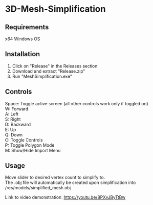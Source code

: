 # 3D-Mesh-Simplification

## Requirements

x64 Windows OS

## Installation

1) Click on "Release" in the Releases section
2) Download and extract "Release.zip"
3) Run "MeshSimplification.exe"

## Controls

Space: Toggle active screen (all other controls work only if toggled on) <br/>
W: Forward <br/>
A: Left <br/>
S: Right <br/>
D: Backward <br/>
E: Up <br/>
Q: Down <br/>
C: Toggle Controls <br/>
P: Toggle Polygon Mode <br/>
M: Show/Hide Import Menu <br/>

## Usage
Move slider to desired vertex count to simplify to. <br/>
The .obj file will automatically be created upon simplification into /res/models/simplified_mesh.obj

Link to video demonstration: https://youtu.be/8PXvJByTtBw
